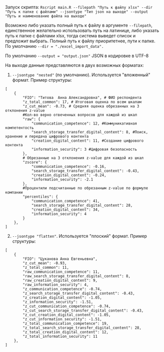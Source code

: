 Запуск скрипта:
```Rscript main.R --filepath "Путь к файлу xlsx" --dir "Путь к папке с файлами" --jsontype "Тип json на выходе" --output "Путь и наименование файла на выходе"```

Возможно либо указать полный путь к файлу в аргументе ```--filepath```, единственное желательно использовать путь на латинице,
либо указать путь к папке с файлами xlsx, тогда система выведет список и предложит выбрать. Полный путь к файлу приоритетнее, пути к папке.
По умолчанию ```--dir = "./excel_import_data".```

По умолчанию ```--output = "output.json"```
JSON в кодировке в UTF-8

На выходе данные представляются в двух возможных форматах:
1. ```--jsontype "nested"``` (по умолчанию). Используется "вложенный" формат. Пример структуры:
```
[
    {
        "FIO": "Титова  Анна Александровна", # ФИО респондента
        "z_total_common": 17, # Итоговая оценка по всем шкалам
        "z_cut_mean": -0.73, # Средняя оценка обрезанных на 3 отклонения z-value
        #Кол-во верно отвеченных вопросов для каждой из шкал
        "raw": {
            "communication_competence": 12, #Коммуникативная компетентость
            "search_storage_transfer_digital_content": 8, #Поиск, хранение и передача цифрового контента
            "creation_digital_content": 11, #Создание цифрового контента
            "information_security": 3 #Цифровая безопасность
        },
        # Обрезанные на 3 отклонения z-value для каждой из шкал
        "zscore": {
            "communication_competence": -0.16,
            "search_storage_transfer_digital_content": -0.43,
            "creation_digital_content": -0.24,
            "information_security": -2.1
        },
        #Процентили подсчитанные по обрезанным z-value по формуле компании
        "percentiles": {
            "communication_competence": 41,
            "search_storage_transfer_digital_content": 28,
            "creation_digital_content": 34,
            "information_security": 4
        }
    },
]
```

2. ```--jsontype "flatten"```. Используется "плоский" формат. Пример структуры:
```
[
    {
        "FIO": "Цуканова Анна Евгеньевна",
        "z_cut_mean": -0.93,
        "z_total_common": 11,
        "raw_communication_competence": 11,
        "raw_search_storage_transfer_digital_content": 8,
        "raw_creation_digital_content": 9,
        "raw_information_security": 4,
        "z_communication_competence": -0.74,
        "z_search_storage_transfer_digital_content": -0.43,
        "z_creation_digital_content": -1.05,
        "z_information_security": -1.51,
        "z_cut_communication_competence": -0.74,
        "z_cut_search_storage_transfer_digital_content": -0.43,
        "z_cut_creation_digital_content": -1.05,
        "z_cut_information_security": -1.51,
        "z_total_communication_competence": 19,
        "z_total_search_storage_transfer_digital_content": 28,
        "z_total_creation_digital_content": 12,
        "z_total_information_security": 11
    },
]
```
